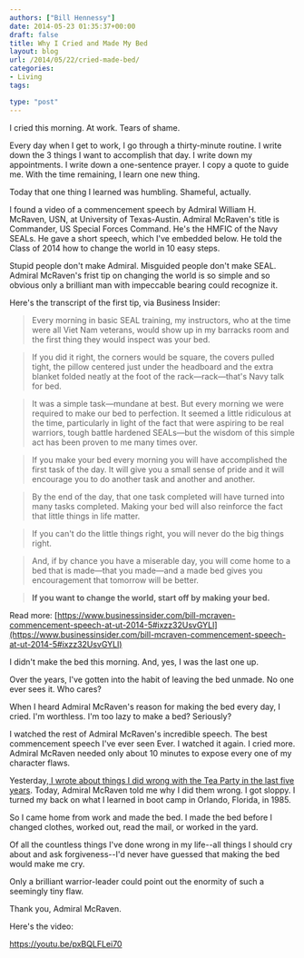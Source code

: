 ```yaml
---
authors: ["Bill Hennessy"]
date: 2014-05-23 01:35:37+00:00
draft: false
title: Why I Cried and Made My Bed
layout: blog
url: /2014/05/22/cried-made-bed/
categories:
- Living
tags:

type: "post"
---
```


I cried this morning. At work. Tears of shame.

Every day when I get to work, I go through a thirty-minute routine. I write down the 3 things I want to accomplish that day. I write down my appointments. I write down a one-sentence prayer. I copy a quote to guide me. With the time remaining, I learn one new thing.

Today that one thing I learned was humbling. Shameful, actually.

I found a video of a commencement speech by Admiral William H. McRaven, USN, at University of Texas-Austin. Admiral McRaven's title is Commander, US Special Forces Command. He's the HMFIC of the Navy SEALs. He gave a short speech, which I've embedded below. He told the Class of 2014 how to change the world in 10 easy steps.

Stupid people don't make Admiral. Misguided people don't make SEAL. Admiral McRaven's frist tip on changing the world is so simple and so obvious only a brilliant man with impeccable bearing could recognize it.

Here's the transcript of the first tip, via Business Insider:



> 

> 
> Every morning in basic SEAL training, my instructors, who at the time were all Viet Nam veterans, would show up in my barracks room and the first thing they would inspect was your bed.
> 
> 

> 
> If you did it right, the corners would be square, the covers pulled tight, the pillow centered just under the headboard and the extra blanket folded neatly at the foot of the rack—rack—that's Navy talk for bed.
> 
> 

> 
> It was a simple task—mundane at best. But every morning we were required to make our bed to perfection. It seemed a little ridiculous at the time, particularly in light of the fact that were aspiring to be real warriors, tough battle hardened SEALs—but the wisdom of this simple act has been proven to me many times over.
> 
> 

> 
> If you make your bed every morning you will have accomplished the first task of the day. It will give you a small sense of pride and it will encourage you to do another task and another and another.
> 
> 

> 
> By the end of the day, that one task completed will have turned into many tasks completed. Making your bed will also reinforce the fact that little things in life matter.
> 
> 

> 
> If you can't do the little things right, you will never do the big things right.
> 
> 

> 
> And, if by chance you have a miserable day, you will come home to a bed that is made—that you made—and a made bed gives you encouragement that tomorrow will be better.
> 
> 

> 
> **If you want to change the world, start off by making your bed.**
> 
> 




Read more: [https://www.businessinsider.com/bill-mcraven-commencement-speech-at-ut-2014-5#ixzz32UsvGYLl](https://www.businessinsider.com/bill-mcraven-commencement-speech-at-ut-2014-5#ixzz32UsvGYLl)

I didn't make the bed this morning. And, yes, I was the last one up.

Over the years, I've gotten into the habit of leaving the bed unmade. No one ever sees it. Who cares?

When I heard Admiral McRaven's reason for making the bed every day, I cried. I'm worthless. I'm too lazy to make a bed? Seriously?

I watched the rest of Admiral McRaven's incredible speech. The best commencement speech I've ever seen Ever. I watched it again. I cried more. Admiral McRaven needed only about 10 minutes to expose every one of my character flaws.

Yesterday,[ I wrote about things I did wrong with the Tea Party in the last five years](https://hennessysview.com/2014/05/21/happened-tea-party/). Today, Admiral McRaven told me why I did them wrong. I got sloppy. I turned my back on what I learned in boot camp in Orlando, Florida, in 1985.

So I came home from work and made the bed. I made the bed before I changed clothes, worked out, read the mail, or worked in the yard.

Of all the countless things I've done wrong in my life--all things I should cry about and ask forgiveness--I'd never have guessed that making the bed would make me cry.

Only a brilliant warrior-leader could point out the enormity of such a seemingly tiny flaw.

Thank you, Admiral McRaven.

Here's the video:

https://youtu.be/pxBQLFLei70
